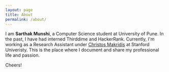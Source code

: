 ```yaml
---
layout: page
title: About
permalink: /about/
---
```

I am **Sarthak Munshi**, a Computer Science student at University of Pune. In the past, I have had interned Thirddime and HackerRank. Currently, I'm working as a Research Assistant under <u>Christos Makridis</u> at Stanford Univeristy. This is the place where I document and share my professional life and passion.

Cheers!

